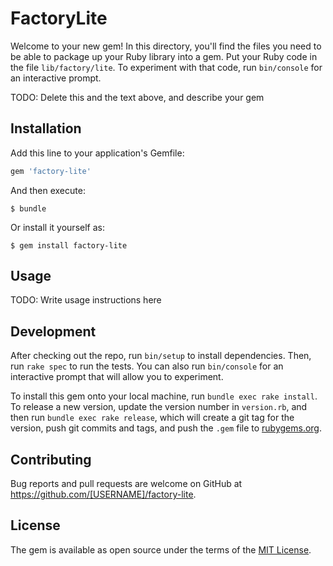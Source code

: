 # FactoryLite

Welcome to your new gem! In this directory, you'll find the files you need to be able to package up your Ruby library into a gem. Put your Ruby code in the file `lib/factory/lite`. To experiment with that code, run `bin/console` for an interactive prompt.

TODO: Delete this and the text above, and describe your gem

## Installation

Add this line to your application's Gemfile:

```ruby
gem 'factory-lite'
```

And then execute:

    $ bundle

Or install it yourself as:

    $ gem install factory-lite

## Usage

TODO: Write usage instructions here

## Development

After checking out the repo, run `bin/setup` to install dependencies. Then, run `rake spec` to run the tests. You can also run `bin/console` for an interactive prompt that will allow you to experiment.

To install this gem onto your local machine, run `bundle exec rake install`. To release a new version, update the version number in `version.rb`, and then run `bundle exec rake release`, which will create a git tag for the version, push git commits and tags, and push the `.gem` file to [rubygems.org](https://rubygems.org).

## Contributing

Bug reports and pull requests are welcome on GitHub at https://github.com/[USERNAME]/factory-lite.


## License

The gem is available as open source under the terms of the [MIT License](http://opensource.org/licenses/MIT).

